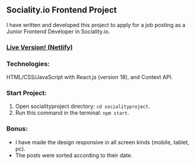 ## Sociality.io Frontend Project
I have written and developed this project to apply for a job posting as a Junior Frontend Developer in Sociality.io.

### [Live Version! (Netlify)](https://comforting-semifreddo-f8a34f.netlify.app/)

### Technologies:
HTML/CSS/JavaScript with React.js (version 18), and Context API.

### Start Project:
1. Open socialityproject directory: ```cd socialityproject```.
2. Run this command in the terminal: ```npm start```.

### Bonus:
* I have made the design responsive in all screen kinds (mobile, tablet, pc).
* The posts were sorted according to their date.
